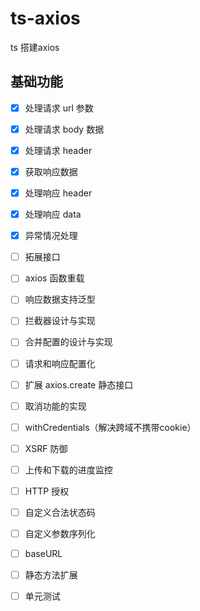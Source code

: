 # ts-axios

ts 搭建axios



## 基础功能

- [x] 处理请求 url 参数
- [x] 处理请求 body 数据
- [x] 处理请求 header
- [x] 获取响应数据
- [x] 处理响应 header
- [x] 处理响应 data
- [x] 异常情况处理
- [ ] 拓展接口
- [ ] axios 函数重载
- [ ] 响应数据支持泛型
- [ ] 拦截器设计与实现
- [ ] 合并配置的设计与实现
- [ ] 请求和响应配置化
- [ ] 扩展 axios.create 静态接口
- [ ] 取消功能的实现
- [ ] withCredentials（解决跨域不携带cookie）
- [ ] XSRF 防御
- [ ] 上传和下载的进度监控
- [ ] HTTP 授权
- [ ] 自定义合法状态码
- [ ] 自定义参数序列化
- [ ] baseURL
- [ ] 静态方法扩展
- [ ] 单元测试

